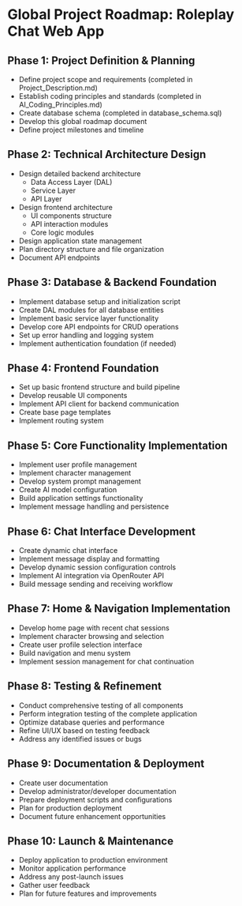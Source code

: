 # Global Project Roadmap: Roleplay Chat Web App

## Phase 1: Project Definition & Planning
- Define project scope and requirements (completed in Project_Description.md)
- Establish coding principles and standards (completed in AI_Coding_Principles.md)
- Create database schema (completed in database_schema.sql)
- Develop this global roadmap document
- Define project milestones and timeline

## Phase 2: Technical Architecture Design
- Design detailed backend architecture
  - Data Access Layer (DAL)
  - Service Layer
  - API Layer
- Design frontend architecture
  - UI components structure
  - API interaction modules
  - Core logic modules
- Design application state management
- Plan directory structure and file organization
- Document API endpoints

## Phase 3: Database & Backend Foundation
- Implement database setup and initialization script
- Create DAL modules for all database entities
- Implement basic service layer functionality
- Develop core API endpoints for CRUD operations
- Set up error handling and logging system
- Implement authentication foundation (if needed)

## Phase 4: Frontend Foundation
- Set up basic frontend structure and build pipeline
- Develop reusable UI components
- Implement API client for backend communication
- Create base page templates
- Implement routing system

## Phase 5: Core Functionality Implementation
- Implement user profile management
- Implement character management
- Develop system prompt management
- Create AI model configuration
- Build application settings functionality
- Implement message handling and persistence

## Phase 6: Chat Interface Development
- Create dynamic chat interface
- Implement message display and formatting
- Develop dynamic session configuration controls
- Implement AI integration via OpenRouter API
- Build message sending and receiving workflow

## Phase 7: Home & Navigation Implementation
- Develop home page with recent chat sessions
- Implement character browsing and selection
- Create user profile selection interface
- Build navigation and menu system
- Implement session management for chat continuation

## Phase 8: Testing & Refinement
- Conduct comprehensive testing of all components
- Perform integration testing of the complete application
- Optimize database queries and performance
- Refine UI/UX based on testing feedback
- Address any identified issues or bugs

## Phase 9: Documentation & Deployment
- Create user documentation
- Develop administrator/developer documentation
- Prepare deployment scripts and configurations
- Plan for production deployment
- Document future enhancement opportunities

## Phase 10: Launch & Maintenance
- Deploy application to production environment
- Monitor application performance
- Address any post-launch issues
- Gather user feedback
- Plan for future features and improvements
